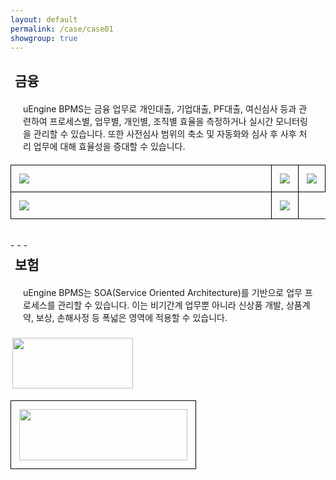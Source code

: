 ```yaml
---
layout: default
permalink: /case/case01
showgroup: true
---
```

<style>
table {
    width: 100%;
    text-align: left;
    table-layout: fixed;
}
th, td {
    word-wrap: break-word;
    width: 100%;
    border: 1px solid #000000;
    max-height: 111.2px;
    padding: 10px;
}

@media screen and (max-width: 750px) {
    tbody, thead { float: left; }
    thead { min-width: 120px }
    td,th { display: block }
}

.autoResizeImage {
    max-width: 80%;
    max-wdith: 80%;
}
</style>

<h2 style="margin-left: 7px;">금융</h2>
<p style="margin:20px;"> uEngine BPMS는 금융 업무로 개인대출, 기업대출, PF대출, 여신심사 등과 관련하여 프로세스별, 업무별, 개인별, 조직별 효율을 측정하거나 실시간 모니터링을 관리할 수 있습니다.  
또한 사전심사 범위의 축소 및 자동화와 심사 후 사후 처리 업무에 대해 효율성을 증대할 수 있습니다. </p>

<table>
    <tr>
        <th><img class="autoResizeImage" src='http://cfile10.uf.tistory.com/image/22406C36550A7C480503B9' style="margin: 3px;"></th>
        <th><img class="autoResizeImage" src='http://cfile7.uf.tistory.com/image/136BB448509BB66D2BC590' style="margin: 3px;"></th>
        <th><img class="autoResizeImage" src='http://img.yonhapnews.co.kr/etc/inner/KR/2016/07/13/AKR20160713169000008_01_i.jpg' style="margin: 3px;"></th>
    </tr>
    <tr>
        <th><img class="autoResizeImage" src='http://www.realtimetech.co.kr/wp-content/uploads/2015/05/kcb.png' style="margin: 3px;"></th>
        <th><img class="autoResizeImage" src='http://www.commeet.me/upload/groupware/etc_company/logo/658_company_logo.jpg' style="margin: 3px;"></th>
    </tr>
</table>

<br>
- - -       
<br>   


<h2 style="margin-left: 7px; margin-top: 7px;">보험</h2>
<p style="margin:20px;">  uEngine BPMS는 SOA(Service Oriented Architecture)를 기반으로 업무 프로세스를 관리할 수 있습니다.  
이는 비기간계 업무뿐 아니라 신상품 개발, 상품계약, 보상, 손해사정 등 폭넓은 영역에 적용할 수 있습니다. </p>   
<img src='http://l.incru.it/2008/12/%EB%8C%80%ED%95%9C%EC%83%9D%EB%AA%85(%EA%B0%80%EB%A1%9C).jpg' style="margin: 3px;width: 193.1px; height:81.5px;">

  <table>
    <tr>
      <th><img src='http://l.incru.it/2008/12/%EB%8C%80%ED%95%9C%EC%83%9D%EB%AA%85(%EA%B0%80%EB%A1%9C).jpg' style="margin: 3px; width: 268.8px; height:81.5px;"></th>
    </tr>

  </table>
